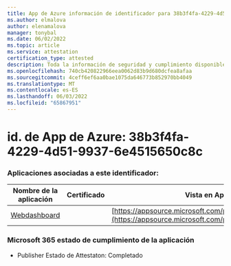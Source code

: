 ```yaml
---
title: App de Azure información de identificador para 38b3f4fa-4229-4d51-9937-6e4515650c8c
ms.author: elmalova
author: elenamalova
manager: tonybal
ms.date: 06/02/2022
ms.topic: article
ms.service: attestation
certification_type: attested
description: Toda la información de seguridad y cumplimiento disponible para 38b3f4fa-4229-4d51-9937-6e4515650c8c8c.
ms.openlocfilehash: 740cb420822966eea0062d83b9d680dcfea8afaa
ms.sourcegitcommit: 4ceff6ef6aa0bae1075da646773b852970bb4049
ms.translationtype: MT
ms.contentlocale: es-ES
ms.lasthandoff: 06/03/2022
ms.locfileid: "65867951"
---
```

# <a name="azure-app-id-38b3f4fa-4229-4d51-9937-6e4515650c8c"></a>id. de App de Azure: 38b3f4fa-4229-4d51-9937-6e4515650c8c


### <a name="apps-associated-with-this-id"></a>Aplicaciones asociadas a este identificador:
| **Nombre de la aplicación** | **Certificado** | **Vista en AppSource** |
|--------------|---------------|-----------------------|
| [Webdashboard](../forward/WA200002970.md) |  | [https://appsource.microsoft.com/product/office/WA200002970](https://appsource.microsoft.com/product/office/WA200002970) |

### <a name="microsoft-365-app-compliance-status"></a>Microsoft 365 estado de cumplimiento de la aplicación
- Publisher Estado de Attestaton: Completado
